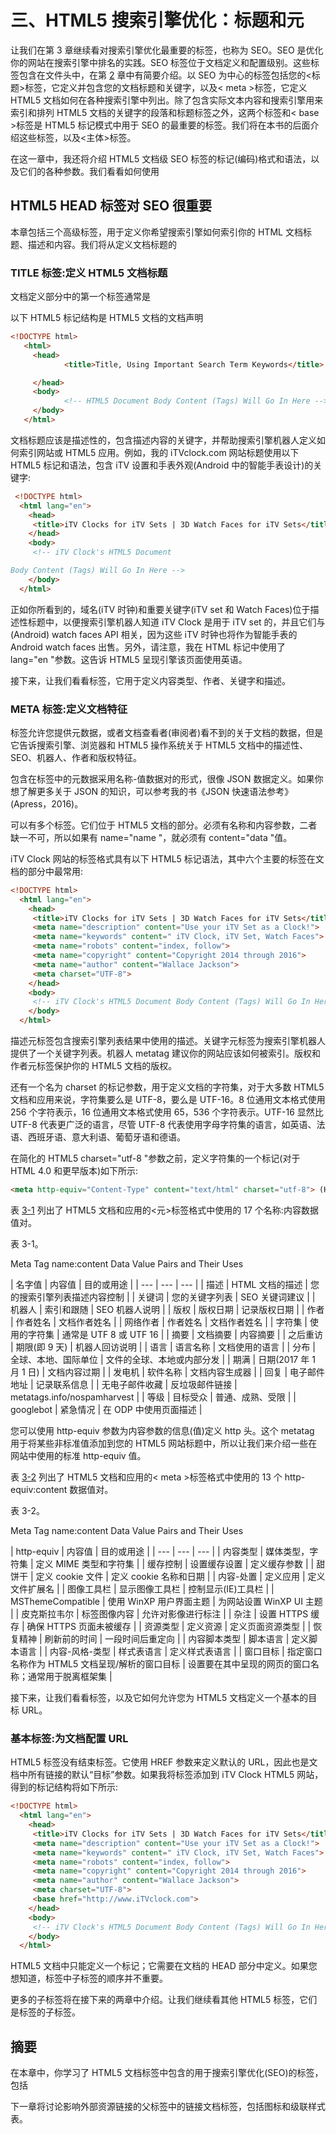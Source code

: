 # 三、HTML5 搜索引擎优化：标题和元

让我们在第 3 章继续看对搜索引擎优化最重要的标签，也称为 SEO。SEO 是优化你的网站在搜索引擎中排名的实践。SEO 标签位于文档定义和配置级别。这些标签包含在文件头中，在第 [2](02.html) 章中有简要介绍。以 SEO 为中心的标签包括您的<标题>标签，它定义并包含您的文档标题和关键字，以及< meta >标签，它定义 HTML5 文档如何在各种搜索引擎中列出。除了包含实际文本内容和搜索引擎用来索引和排列 HTML5 文档的关键字的段落和标题标签之外，这两个标签和< base >标签是 HTML5 标记模式中用于 SEO 的最重要的标签。我们将在本书的后面介绍这些标签，以及<主体>标签。

在这一章中，我还将介绍 HTML5 文档级 SEO 标签的标记(编码)格式和语法，以及它们的各种参数。我们看看如何使用<title>标签定义你的文档标题，以及你可以建议搜索引擎使用的不同类型的元数据，比如更常用的<meta/>标签或一组<meta/>标签。我们还将看看< base >标签，因为它也与 SEO 相关。</title>

## HTML5 HEAD 标签对 SEO 很重要

本章包括三个高级标签，用于定义你希望搜索引擎如何索引你的 HTML 文档标题、描述和内容。我们将从定义文档标题的<title>标签开始，然后向下进入标签内部的标签，包括<meta/>和<base/>标签。</title>

### TITLE 标签:定义 HTML5 文档标题

文档定义部分中的第一个标签通常是<title>标签，它包含开始标签和结束标签之间的 HTML5 文档标题。标签是搜索引擎算法用来确定文档内容的关键标签之一。这些 SEO 算法被称为机器人，因为它们使用的代码模拟人工智能，因此它们看起来像搜索引擎机器人一样运行。</title>

以下 HTML5 标记结构是 HTML5 文档的文档声明<title>及其嵌套的顶级标签的示例:</title>

```html
<!DOCTYPE html>
   <html>
     <head>
            <title>Title, Using Important Search Term Keywords</title>

     </head>
     <body>
            <!-- HTML5 Document Body Content (Tags) Will Go In Here -->
     </body>
   </html>

```

文档标题应该是描述性的，包含描述内容的关键字，并帮助搜索引擎机器人定义如何索引网站或 HTML5 应用。例如，我的 iTVclock.com 网站标题使用以下 HTML5 标记和语法，包含 iTV 设置和手表外观(Android 中的智能手表设计)的关键字:

```html
 <!DOCTYPE html>
  <html lang="en">
    <head>
     <title>iTV Clocks for iTV Sets | 3D Watch Faces for iTV Sets</title>
    </head>
    <body>
     <!-- iTV Clock's HTML5 Document

Body Content (Tags) Will Go In Here -->
    </body>
  </html>

```

正如你所看到的，域名(iTV 时钟)和重要关键字(iTV set 和 Watch Faces)位于描述性标题中，以便搜索引擎机器人知道 iTV Clock 是用于 iTV set 的，并且它们与(Android) watch faces API 相关，因为这些 iTV 时钟也将作为智能手表的 Android watch faces 出售。另外，请注意，我在 HTML 标记中使用了 lang="en "参数。这告诉 HTML5 呈现引擎该页面使用英语。

接下来，让我们看看标签，它用于定义内容类型、作者、关键字和描述。

### META 标签:定义文档特征

标签允许您提供元数据，或者文档查看者(审阅者)看不到的关于文档的数据，但是它告诉搜索引擎、浏览器和 HTML5 操作系统关于 HTML5 文档中的描述性、SEO、机器人、作者和版权特征。

包含在标签中的元数据采用名称-值数据对的形式，很像 JSON 数据定义。如果你想了解更多关于 JSON 的知识，可以参考我的书《JSON 快速语法参考》(Apress，2016)。

可以有多个标签。它们位于 HTML5 文档的部分。必须有名称和内容参数，二者缺一不可，所以如果有 name="name "，就必须有 content="data "值。

iTV Clock 网站的标签格式具有以下 HTML5 标记语法，其中六个主要的标签在文档的部分中最常用:

```html
<!DOCTYPE html>
  <html lang="en">
    <head>
     <title>iTV Clocks for iTV Sets | 3D Watch Faces for iTV Sets</title>
     <meta name="description" content="Use your iTV Set as a Clock!">
     <meta name="keywords" content=" iTV Clock, iTV Set, Watch Faces">
     <meta name="robots" content="index, follow">
     <meta name="copyright" content="Copyright 2014 through 2016">
     <meta name="author" content="Wallace Jackson">
     <meta charset="UTF-8">
    </head>
    <body>
     <!-- iTV Clock's HTML5 Document Body Content (Tags) Will Go In Here -->
    </body>
  </html>

```

描述元标签包含搜索引擎列表结果中使用的描述。关键字元标签为搜索引擎机器人提供了一个关键字列表。机器人 metatag 建议你的网站应该如何被索引。版权和作者元标签保护你的 HTML5 文档的版权。

还有一个名为 charset 的标记参数，用于定义文档的字符集，对于大多数 HTML5 文档和应用来说，字符集要么是 UTF-8，要么是 UTF-16。8 位通用文本格式使用 256 个字符表示，16 位通用文本格式使用 65，536 个字符表示。UTF-16 显然比 UTF-8 代表更广泛的语言，尽管 UTF-8 代表使用字母字符集的语言，如英语、法语、西班牙语、意大利语、葡萄牙语和德语。

在简化的 HTML5 charset="utf-8 "参数之前，定义字符集的一个标记(对于 HTML 4.0 和更早版本)如下所示:

```html
<meta http-equiv="Content-Type" content="text/html" charset="utf-8"> (HTML4)

```

表 [3-1](#Tab1) 列出了 HTML5 文档和应用的<元>标签格式中使用的 17 个名称:内容数据值对。

表 3-1。

Meta Tag name:content Data Value Pairs and Their Uses

<colgroup><col> <col> <col></colgroup> 
| 名字值 | 内容值 | 目的或用途 |
| --- | --- | --- |
| 描述 | HTML 文档的描述 | 您的搜索引擎列表描述内容控制 |
| 关键词 | 您的关键字列表 | SEO 关键词建议 |
| 机器人 | 索引和跟随 | SEO 机器人说明 |
| 版权 | 版权日期 | 记录版权日期 |
| 作者 | 作者姓名 | 文档作者姓名 |
| 网络作者 | 作者姓名 | 文档作者姓名 |
| 字符集 | 使用的字符集 | 通常是 UTF 8 或 UTF 16 |
| 摘要 | 文档摘要 | 内容摘要 |
| 之后重访 | 期限(即 9 天) | 机器人回访说明 |
| 语言 | 语言名称 | 文档使用的语言 |
| 分布 | 全球、本地、国际单位 | 文件的全球、本地或内部分发 |
| 期满 | 日期(2017 年 1 月 1 日) | 文档内容过期 |
| 发电机 | 软件名称 | 文档内容生成器 |
| 回复 | 电子邮件地址 | 记录联系信息 |
| 无电子邮件收藏 | 反垃圾邮件链接 | metatags.info/nospamharvest |
| 等级 | 目标受众 | 普通、成熟、受限 |
| googlebot | 紧急情况 | 在 ODP 中使用页面描述 |

您可以使用 http-equiv 参数为内容参数的信息(值)定义 http 头。这个 metatag 用于将某些非标准值添加到您的 HTML5 网站标题中，所以让我们来介绍一些在网站中使用的标准 http-equiv 值。

表 [3-2](#Tab2) 列出了 HTML5 文档和应用的< meta >标签格式中使用的 13 个 http-equiv:content 数据值对。

表 3-2。

Meta Tag name:content Data Value Pairs and Their Uses

<colgroup><col> <col> <col></colgroup> 
| http-equiv | 内容值 | 目的或用途 |
| --- | --- | --- |
| 内容类型 | 媒体类型，字符集 | 定义 MIME 类型和字符集 |
| 缓存控制 | 设置缓存设置 | 定义缓存参数 |
| 甜饼干 | 定义 cookie 文件 | 定义 cookie 名称和日期 |
| 内容-处置 | 定义应用 | 定义文件扩展名 |
| 图像工具栏 | 显示图像工具栏 | 控制显示(IE)工具栏 |
| MSThemeCompatible | 使用 WinXP 用户界面主题 | 为网站设置 WinXP UI 主题 |
| 皮克斯拉韦尔 | 标签图像内容 | 允许对影像进行标注 |
| 杂注 | 设置 HTTPS 缓存 | 确保 HTTPS 页面未被缓存 |
| 资源类型 | 定义资源 | 定义页面资源类型 |
| 恢复精神 | 刷新前的时间 | 一段时间后重定向 |
| 内容脚本类型 | 脚本语言 | 定义脚本语言 |
| 内容-风格-类型 | 样式表语言 | 定义样式表语言 |
| 窗口目标 | 指定窗口名称作为 HTML5 文档呈现/解析的窗口目标 | 设置要在其中呈现的网页的窗口名称；通常用于脱离框架集 |

接下来，让我们看看标签，以及它如何允许您为 HTML5 文档定义一个基本的目标 URL。

### 基本标签:为文档配置 URL

HTML5 标签没有结束标签。它使用 HREF 参数来定义默认的 URL，因此也是文档中所有链接的默认“目标”参数。如果我将标签添加到 iTV Clock HTML5 网站，得到的标记结构将如下所示:

```html
<!DOCTYPE html>
  <html lang="en">
    <head>
     <title>iTV Clocks for iTV Sets | 3D Watch Faces for iTV Sets</title>
     <meta name="description" content="Use your iTV Set as a Clock!">
     <meta name="keywords" content=" iTV Clock, iTV Set, Watch Faces">
     <meta name="robots" content="index, follow">
     <meta name="copyright" content="Copyright 2014 through 2016">
     <meta name="author" content="Wallace Jackson">
     <meta charset="UTF-8">
     <base href="http://www.iTVclock.com">
    </head>
    <body>
     <!-- iTV Clock's HTML5 Document Body Content (Tags) Will Go In Here -->
    </body>
  </html>

```

HTML5 文档中只能定义一个标记；它需要在文档的 HEAD 部分中定义。如果您想知道，标签中子标签的顺序并不重要。

更多的子标签将在接下来的两章中介绍。让我们继续看其他 HTML5 标签，它们是标签的子标签。

## 摘要

在本章中，你学习了 HTML5 文档标签中包含的用于搜索引擎优化(SEO)的标签，包括<title>、<meta/>和<base/>标签。再次注意，您的标签名称可以是小写或大写字母，因此在 HTML5 标记语法中使用您喜欢的任何标签样式。</title>

下一章将讨论影响外部资源链接的父标签中的链接文档标签，包括图标和级联样式表。